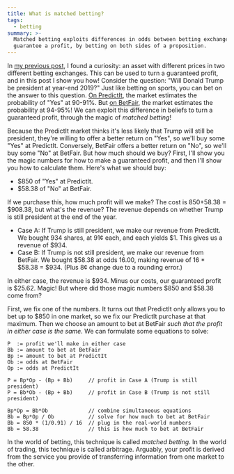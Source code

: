 ```yaml
---
title: What is matched betting?
tags:
  - betting
summary: >-
  Matched betting exploits differences in odds between betting exchanges to
  guarantee a profit, by betting on both sides of a proposition.
---
```


In [my previous post](/2019/04/01/what-is-a-prediction-market/),
I found a curiosity:
an asset with different prices in two different betting exchanges.
This can be used to turn a guaranteed profit,
and in this post I show you how!
Consider the question: "Will Donald Trump be president at year-end 2019?"
Just like betting on sports,
you can bet on the answer to this question.
[On PredictIt](https://www.predictit.org/markets/detail/3352/Will-Donald-Trump-be-president-at-year-end-2019),
the market estimates the probability of "Yes" at 90-91%.
But [on BetFair](https://www.betfair.com/exchange/plus/politics/market/1.129097136),
the market estimates the probability at 94-95%!
We can exploit this difference in beliefs
to turn a guaranteed profit,
through the magic of _matched betting_!

Because the PredictIt market thinks it's less likely 
that Trump will still be president,
they're willing to offer a better return on "Yes",
so we'll buy some "Yes" at PredictIt.
Conversely,
BetFair offers a better return on "No",
so we'll buy some "No" at BetFair.
But how much should we buy?
First,
I'll show you the magic numbers
for how to make a guaranteed profit,
and then I'll show you how to calculate them.
Here's what we should buy:

* $850 of "Yes" at PredictIt.
* $58.38 of "No" at BetFair.

If we purchase this,
how much profit will we make?
The cost is $850+$58.38 = $908.38,
but what's the revenue?
The revenue depends on 
whether Trump is still president at the end of the year.

* Case A:
  If Trump is still president,
  we make our revenue from PredictIt.
  We bought 934 shares, at 91¢ each, and each yields $1.
  This gives us a revenue of $934.
* Case B:
  If Trump is not still president,
  we make our revenue from BetFair.
  We bought $58.38 at odds 16.00,
  making revenue of 16 * $58.38 = $934.
  (Plus 8¢ change due to a rounding error.)

In either case, the revenue is $934.
Minus our costs, our guaranteed profit is $25.62.
Magic!
But where did those magic numbers $850 and $58.38 come from?

First, we fix one of the numbers.
It turns out that PredictIt only allows you to bet up to $850 in one market,
so we fix our PredictIt purchase at that maximum.
Then we choose an amount to bet at BetFair
_such that the profit in either case is the same_.
We can formulate some equations to solve:

```
P  := profit we'll make in either case
Bb := amount to bet at BetFair
Bp := amount to bet at PredictIt
Ob := odds at BetFair
Op := odds at PredictIt

P = Bp*Op - (Bp + Bb)     // profit in Case A (Trump is still president)
P = Bb*Ob - (Bp + Bb)     // profit in Case B (Trump is not still president)

Bp*Op = Bb*Ob             // combine simultaneous equations
Bb = Bp*Op / Ob           // solve for how much to bet at BetFair
Bb = 850 * (1/0.91) / 16  // plug in the real-world numbers
Bb = 58.38                // this is how much to bet at BetFair
```

In the world of betting,
this technique is called _matched betting_.
In the world of trading,
this technique is called arbitrage.
Arguably,
your profit is derived from the service you provide
of transferring information
from one market to the other.
